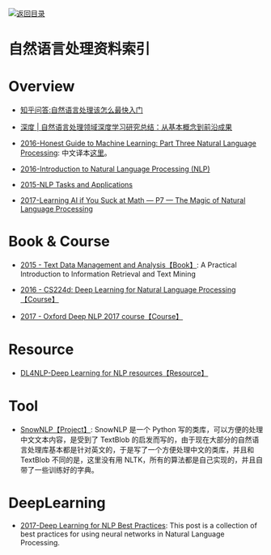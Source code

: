 [![返回目录](https://parg.co/UGo)](https://parg.co/b4z) 



# 自然语言处理资料索引


# Overview



- [知乎问答:自然语言处理该怎么最快入门](https://www.zhihu.com/question/19895141/answer/20084186)

- [深度 | 自然语言处理领域深度学习研究总结：从基本概念到前沿成果](http://mp.weixin.qq.com/s?__biz=MzA3MzI4MjgzMw==&mid=2650722208&idx=1&sn=52397806416c7d7f570d5c8fc9ecb96e&chksm=871b0bdeb06c82c85c03e7a07a3c71d9258969470ed8b70eeff850db98a0b7b98cda6fe787ee&mpshare=1&scene=23&srcid=01112KQgkGgBgbhPcHK1N2Lt#rd)

- [2016-Honest Guide to Machine Learning: Part Three Natural Language Processing](https://medium.com/axiomzenteam/honest-guide-to-machine-learning-part-three-54a1c71a9d64#.6m3avvq29): 中文译本[这里](http://www.jiqizhixin.com/article/2314)。
 
- [2016-Introduction to Natural Language Processing (NLP)](http://blog.algorithmia.com/introduction-natural-language-processing-nlp/) 

- [2015-NLP Tasks and Applications](http://www.cs.jhu.edu/~jason/465/PDFSlides/lect36-tasks.pdf)

- [2017-Learning AI if You Suck at Math — P7 — The Magic of Natural Language Processing](https://parg.co/bR4)
# Book & Course



- [2015 - Text Data Management and Analysis【Book】](): A Practical Introduction to Information Retrieval and Text Mining


- [2016 - CS224d: Deep Learning for Natural Language Processing【Course】](http://cs224d.stanford.edu/syllabus.html)


- [2017 - Oxford Deep NLP 2017 course【Course】](https://github.com/oxford-cs-deepnlp-2017/lectures)




# Resource

- [DL4NLP-Deep Learning for NLP resources【Resource】](https://github.com/andrewt3000/DL4NLP)
 

# Tool

- [SnowNLP【Project】](https://github.com/isnowfy/snownlp): SnowNLP 是一个 Python 写的类库，可以方便的处理中文文本内容，是受到了 TextBlob 的启发而写的，由于现在大部分的自然语言处理库基本都是针对英文的，于是写了一个方便处理中文的类库，并且和 TextBlob 不同的是，这里没有用 NLTK，所有的算法都是自己实现的，并且自带了一些训练好的字典。


# DeepLearning



- [2017-Deep Learning for NLP Best Practices](http://ruder.io/deep-learning-nlp-best-practices/index.html#optimization): This post is a collection of best practices for using neural networks in Natural Language Processing. 